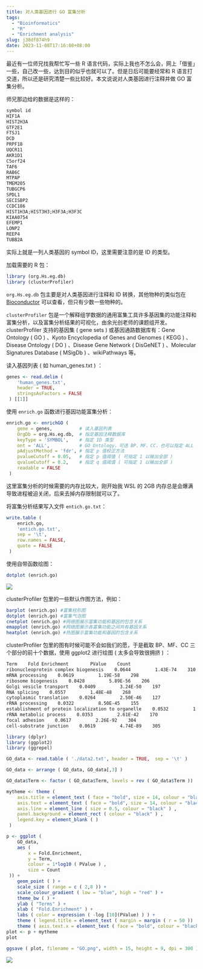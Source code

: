 ```yaml
---
title: 对人类基因进行 GO 富集分析
tags:
  - "Bioinformatics"
  - "R"
  - "Enrichment analysis"
slug: j38df874h9
date: 2023-11-08T17:16:08+08:00
---
```


最近有一位师兄找我帮忙写一些 R 语言代码，实际上我也不怎么会，网上「借鉴」一些，自己改一些，达到目的似乎也就可以了。但是日后可能要经常和 R 语言打交道，所以还是研究清楚一些比较好。本文说说对人类基因进行注释并做 GO 富集分析。

<!--more-->

师兄那边给的数据是这样的：

```txt
symbol id
HIF1A
HIST2H3A
GTF2E1
FTSJ1
DCD
PRPF18
UQCR11
AKR1D1
C5orf24
TAF6
RAB6C
MTPAP
TMEM205
TUBGCP6
SPDL1
SECISBP2
CCDC186
HIST1H3A;HIST3H3;H3F3A;H3F3C
KIAA0754
EFEMP1
LONP2
REEP4
TUBB2A
```

实际上就是一列人类基因的 symbol ID，这里需要注意的是 ID 的类型。

加载需要的 R 包：

```r
library (org.Hs.eg.db)
library (clusterProfiler)
```

`org.Hs.eg.db` 包主要是对人类基因进行注释和 ID 转换，其他物种的类似包在 [Bioconductor](https://bioconductor.org/packages/release/BiocViews.html#___OrgDb) 可以查看，但只有少数一些物种的。

`clusterProfiler` 包是一个解释组学数据的通用富集工具许多基因集的功能注释和富集分析，以及富集分析结果的可视化，由余光创老师的课题组开发。clusterProfiler 支持的基因集 ( gene sets ) 或基因通路数据库有：Gene Ontology ( GO ) 、Kyoto Encyclopedia of Genes and Genomes ( KEGG ) 、Disease Ontology ( DO ) 、Disease Gene Network ( DisGeNET ) 、Molecular Signatures Database ( MSigDb ) 、wikiPathways 等。

读入基因列表 ( 如 human_genes.txt ) ：

```r
genes <- read.delim (
    'human_genes.txt',
    header = TRUE,
    stringsAsFactors = FALSE
 ) [[1]]
```

使用 `enrich.go` 函数进行基因功能富集分析：

```r
enrich.go <- enrichGO (
    gene = genes,          # 读入基因列表
    OrgDb = org.Hs.eg.db,  # 指定基因注释数据库
    keyType = 'SYMBOL',    # 指定 ID 类型
    ont = 'ALL',           # GO Ontology，可选 BP、MF、CC，也可以指定 ALL 同时计算 3 者
    pAdjustMethod = 'fdr', # 指定 p 值校正方法
    pvalueCutoff = 0.05,   # 指定 p 值阈值 ( 可指定 1 以输出全部 )
    qvalueCutoff = 0.2,    # 指定 q 值阈值 ( 可指定 1 以输出全部 )
    readable = FALSE
 )
```

这里富集分析的时候需要的内存比较大，刚开始我 WSL 的 2GB 内存总是会爆满导致进程被迫关闭，后来去掉内存限制就可以了。

将富集分析结果写入文件 `entich.go.txt`：

```r
write.table (
    enrich.go,
    'entich.go.txt',
    sep = '\t',
    row.names = FALSE,
    quote = FALSE
 )
```

使用自带函数绘图：

```r
dotplot (enrich.go)
```

![](https://cdn.jsdelivr.net/gh/yuanj82/static/blog/20231108173544.png)

clusterProfiler 包里的一些默认作图方法，例如：

```r
barplot (enrich.go) #富集柱形图
dotplot (enrich.go) #富集气泡图
cnetplot (enrich.go) #网络图展示富集功能和基因的包含关系
emapplot (enrich.go) #网络图展示各富集功能之间共有基因关系
heatplot (enrich.go) #热图展示富集功能和基因的包含关系
```

clusterProfiler 包里的图有时候可能不会如我们的愿，于是截取 BP、MF、CC 三个部分的前十个数据，使用 ggplot2 进行绘图 ( 太多会导致很拥挤 ) ：

```txt
Term    Fold Enrichment        PValue    Count
ribonucleoprotein complex biogenesis    0.0644         1.43E-74    310
mRNA processing    0.0619         1.19E-58    298
ribosome biogenesis    0.0428         5.89E-56    206
Golgi vesicle transport    0.0409         3.24E-50    197
RNA splicing    0.0557         1.48E-48    268
cytoplasmic translation    0.0264         2.50E-46    127
rRNA processing    0.0322         8.50E-45    155
establishment of protein localization to organelle    0.0532         1.67E-44    256
rRNA metabolic process    0.0353         2.61E-42    170
focal adhesion    0.0617         2.26E-92    304
cell-substrate junction    0.0619         4.74E-89    305
```

```r
library (dplyr)
library (ggplot2)
library (ggrepel)

GO_data <- read.table ( './data2.txt', header = TRUE,  sep = '\t' )

GO_data <- arrange ( GO_data, GO_data[,3] )

GO_data$Term <- factor ( GO_data$Term, levels = rev ( GO_data$Term ))

mytheme <- theme (
    axis.title = element_text ( face = "bold", size = 14, colour = "black" ) ,
    axis.text = element_text ( face = "bold", size = 14, colour = "black" ) ,
    axis.line = element_line ( size = 0.5, colour = "black" ) ,
    panel.background = element_rect ( colour = "black" ) ,
    legend.key = element_blank ( )
 )

p <- ggplot (
    GO_data,
    aes (
        x = Fold.Enrichment,
        y = Term,
        colour = 1*log10 ( PValue ) ,
        size = Count
 )) +
    geom_point ( ) +
    scale_size ( range = c ( 2,8 )) +
    scale_colour_gradient ( low = "blue", high = "red" ) +
    theme_bw ( ) +
    ylab ( "Terms" ) +
    xlab ( "Fold.Enrichment" ) +
    labs ( color = expression ( -log [10](PValue) ) ) +
    theme ( legend.title = element_text ( margin = margin ( r = 50 )) , axis.title.x = element_text ( margin = margin ( t = 20 )) ) +
    theme ( axis.text.x = element_text ( face = "bold", colour = "black", angle = 0, vjust = 1 ))
plot <- p + mytheme
plot

ggsave ( plot, filename = "GO.png", width = 15, height = 9, dpi = 300 )
```

![](https://cdn.jsdelivr.net/gh/yuanj82/static/blog/20231108173559.png)
